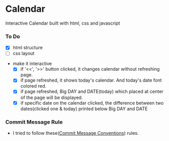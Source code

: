 # **Calendar**

Interactive Calendar built with html, css and javascript

### **To Do**

- [x]  html structure
- [ ]  css layout
- make it interactive
    - [x]  if '<<', '>>' button clicked, it changes calendar without refreshing page.
    - [x]  if page refreshed, it shows today's calendar. And today's date font colored red.
    - [x]  if page refreshed, Big DAY and DATE(today) which placed at center of the page will be displayed.
    - [x]  if specific date on the calendar clicked, the difference between two dates(clicked one & today) printed below Big DAY and DATE

### Commit Message Rule

- I tried to follow these([Commit Message Conventions](https://gist.github.com/stephenparish/9941e89d80e2bc58a153#commit-message-conventions)) rules.

